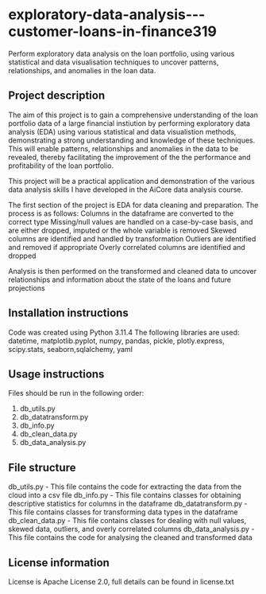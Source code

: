 # exploratory-data-analysis---customer-loans-in-finance319
Perform exploratory data analysis on the loan portfolio, using various statistical and data visualisation techniques to uncover patterns, relationships, and anomalies in the loan data.

## Project description
The aim of this project is to gain a comprehensive understanding of the loan portfolio data of a large financial instiution by performing exploratory data analysis (EDA) using various statistical and data visualistion methods, demonstrating a strong understanding and knowledge of these techniques. This will enable patterns, relationships and anomalies in the data to be revealed, thereby facilitating the improvement of the the performance and profitability of the loan portfolio. 

This project will be a practical application and demonstration of the various data analysis skills I have developed in the AiCore data analysis course.

The first section of the project is EDA for data cleaning and preparation. The process is as follows:
Columns in the dataframe are converted to the correct type
Missing/null values are handled on a case-by-case basis, and are either dropped, imputed or the whole variable is removed
Skewed columns are identified and handled by transformation
Outliers are identified and removed if appropriate
Overly correlated columns are identified and dropped

Analysis is then performed on the transformed and cleaned data to uncover relationships and information about the state of the loans and future projections

## Installation instructions
Code was created using Python 3.11.4
The following libraries are used: datetime, matplotlib.pyplot, numpy, pandas, pickle, plotly.express, scipy.stats, seaborn,sqlalchemy, yaml

## Usage instructions 
Files should be run in the following order:
1. db_utils.py
2. db_datatransform.py
3. db_info.py
4. db_clean_data.py
5. db_data_analysis.py

## File structure
db_utils.py - This file contains the code for extracting the data from the cloud into a csv file 
db_info.py - This file contains classes for obtaining descriptive statistics for columns in the dataframe
db_datatransform.py - This file contains classes for transforming data types in the dataframe
db_clean_data.py - This file contains classes for dealing with null values, skewed data, outliers, and overly correlated columns 
db_data_analysis.py - This file contains the code for analysing the cleaned and transformed data

## License information
License is Apache License 2.0, full details can be found in license.txt
